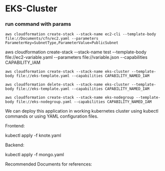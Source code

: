 # EKS-Cluster 
### run command with params
```
aws cloudformation create-stack --stack-name ec2-cli --template-body file://Documents/cfn/ec2.yaml --parameters ParameterKey=SubnetType,ParameterValue=PublicSubnet
```


aws cloudformation create-stack --stack-name test --template-body file://ec2-variable.yaml --parameters file://variable.json --capabilities CAPABILITY_IAM

```
aws cloudformation create-stack --stack-name eks-cluster --template-body file://eks-template.yaml --capabilities CAPABILITY_NAMED_IAM
```

```
aws cloudformation delete-stack --stack-name eks-cluster --template-body file://eks-template.yaml --capabilities CAPABILITY_NAMED_IAM
```

```
aws cloudformation create-stack --stack-name eks-nodegroup --template-body file://eks-nodegroup.yaml --capabilities CAPABILITY_NAMED_IAM
```

We can deploy this application in working kubernetes cluster using kubectl commands or using YAML configuration files.

Frontend:

kubectl apply -f knote.yaml

Backend:

kubectl apply -f mongo.yaml

Recommended Documents for references:



